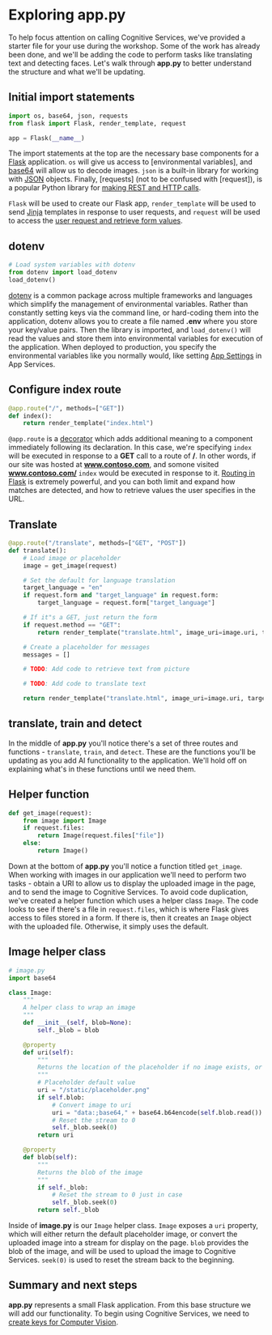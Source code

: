 # Exploring app.py

To help focus attention on calling Cognitive Services, we've provided a starter file for your use during the workshop. Some of the work has already been done, and we'll be adding the code to perform tasks like translating text and detecting faces. Let's walk through **app.py** to better understand the structure and what we'll be updating.

## Initial import statements

``` python
import os, base64, json, requests
from flask import Flask, render_template, request

app = Flask(__name__)
```

The import statements at the top are the necessary base components for a [Flask](https://flask.palletsprojects.com/en/1.1.x/) application. `os` will give us access to [environmental variables], and [base64](https://docs.python.org/2/library/base64.html) will allow us to decode images. `json` is a built-in library for working with [JSON](https://docs.python.org/3.7/library/json.html) objects. Finally, [requests] (not to be confused with [request]), is a popular Python library for [making REST and HTTP calls](https://2.python-requests.org/en/master/).

`Flask` will be used to create our Flask app, `render_template` will be used to send [Jinja](https://jinja.palletsprojects.com/en/2.10.x/) templates in response to user requests, and `request` will be used to access the [user request and retrieve form values](https://flask.palletsprojects.com/en/1.1.x/api/?highlight=request#flask.Request).

## dotenv

``` python
# Load system variables with dotenv
from dotenv import load_dotenv
load_dotenv()
```

[dotenv](https://pypi.org/project/python-dotenv/) is a common package across multiple frameworks and languages which simplify the management of environmental variables. Rather than constantly setting keys via the command line, or hard-coding them into the application, dotenv allows you to create a file named **.env** where you store your key/value pairs. Then the library is imported, and `load_dotenv()` will read the values and store them into environmental variables for execution of the application. When deployed to production, you specify the environmental variables like you normally would, like setting [App Settings](https://docs.microsoft.com/azure/app-service/configure-common) in App Services.

## Configure index route

``` python
@app.route("/", methods=["GET"])
def index():
    return render_template("index.html")
```

`@app.route` is a [decorator](https://www.python.org/dev/peps/pep-0318/) which adds additional meaning to a component immediately following its declaration. In this case, we're specifying `index` will be executed in response to a **GET** call to a route of **/**. In other words, if our site was hosted at **www.contoso.com**, and somone visited **www.contoso.com/** `index` would be executed in response to it. [Routing in Flask](https://flask.palletsprojects.com/en/1.1.x/api/?highlight=route#url-route-registrations) is extremely powerful, and you can both limit and expand how matches are detected, and how to retrieve values the user specifies in the URL.

## Translate

``` python
@app.route("/translate", methods=["GET", "POST"])
def translate():
    # Load image or placeholder
    image = get_image(request)

    # Set the default for language translation
    target_language = "en"
    if request.form and "target_language" in request.form:
        target_language = request.form["target_language"]

    # If it"s a GET, just return the form
    if request.method == "GET":
        return render_template("translate.html", image_uri=image.uri, target_language=target_language)

    # Create a placeholder for messages
    messages = []

    # TODO: Add code to retrieve text from picture

    # TODO: Add code to translate text

    return render_template("translate.html", image_uri=image.uri, target_language=target_language, messages=messages)
```

## translate, train and detect

In the middle of **app.py** you'll notice there's a set of three routes and functions - `translate`, `train`, and `detect`. These are the functions you'll be updating as you add AI functionality to the application. We'll hold off on explaining what's in these functions until we need them.

## Helper function

``` python
def get_image(request):
    from image import Image
    if request.files:
        return Image(request.files["file"])
    else:
        return Image()
```

Down at the bottom of **app.py** you'll notice a function titled `get_image`. When working with images in our application we'll need to perform two tasks - obtain a URI to allow us to display the uploaded image in the page, and to send the image to Cognitive Services. To avoid code duplication, we've created a helper function which uses a helper class `Image`. The code looks to see if there's a file in `request.files`, which is where Flask gives access to files stored in a form. If there is, then it creates an `Image` object with the uploaded file. Otherwise, it simply uses the default.

## Image helper class

``` python
# image.py
import base64

class Image:
    """
    A helper class to wrap an image
    """
    def __init__(self, blob=None):
        self._blob = blob

    @property
    def uri(self):
        """
        Returns the location of the placeholder if no image exists, or dynamically creates a URI for an uploaded image
        """
        # Placeholder default value
        uri = "/static/placeholder.png"
        if self.blob:
            # Convert image to uri
            uri = "data:;base64," + base64.b64encode(self.blob.read()).decode("utf-8")
            # Reset the stream to 0
            self._blob.seek(0)
        return uri

    @property
    def blob(self):
        """
        Returns the blob of the image
        """
        if self._blob:
            # Reset the stream to 0 just in case
            self._blob.seek(0)
        return self._blob
```

Inside of **image.py** is our `Image` helper class. `Image` exposes a `uri` property, which will either return the default placeholder image, or convert the uploaded image into a stream for display on the page. `blob` provides the blob of the image, and will be used to upload the image to Cognitive Services. `seek(0)` is used to reset the stream back to the beginning.

## Summary and next steps

**app.py** represents a small Flask application. From this base structure we will add our functionality. To begin using Cognitive Services, we need to [create keys for Computer Vision](./create-computer-vision-keys.md).
